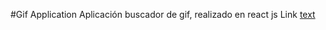 #Gif Application
Aplicación buscador de gif, realizado en react js
Link [text](https://dvaldes7.github.io/Gif-Application/)

